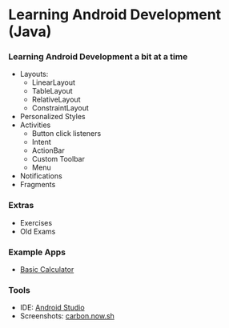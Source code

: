 # Learning Android Development (Java)

### Learning Android Development a bit at a time

- Layouts:
  - LinearLayout
  - TableLayout
  - RelativeLayout
  - ConstraintLayout
- Personalized Styles
- Activities
  - Button click listeners
  - Intent
  - ActionBar
  - Custom Toolbar
  - Menu
- Notifications
- Fragments

### Extras

- Exercises
- Old Exams

### Example Apps

- [Basic Calculator](./seance-Mar07/README.md)

### Tools

- IDE: [Android Studio](https://developer.android.com/studio)
- Screenshots: [carbon.now.sh](https://carbon.now.sh/)

